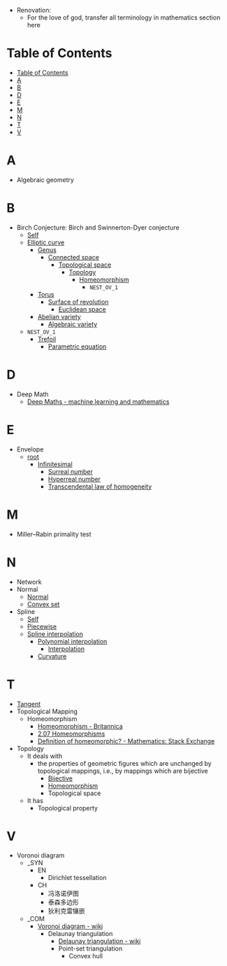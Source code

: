 - Renovation: 
  - For the love of god, transfer all terminology in mathematics section here
# Table of Contents
- [Table of Contents](#table-of-contents)
- [A](#a)
- [B](#b)
- [D](#d)
- [E](#e)
- [M](#m)
- [N](#n)
- [T](#t)
- [V](#v)

# A 
- Algebraic geometry
# B
- Birch Conjecture: Birch and Swinnerton-Dyer conjecture
  - [Self](https://en.wikipedia.org/wiki/Birch_and_Swinnerton-Dyer_conjecture)
  - [Elliptic curve](https://en.wikipedia.org/wiki/Elliptic_curve)
    - [Genus](https://en.wikipedia.org/wiki/Genus_(mathematics)#Algebraic_geometry)
      - [Connected space](https://en.wikipedia.org/wiki/Connected_space)
        - [Topological space](https://en.wikipedia.org/wiki/Topological_space)
          - [Topology](https://en.wikipedia.org/wiki/Topology)
            - [Homeomorphism](https://en.wikipedia.org/wiki/Homeomorphism)
              - `NEST_OV_1`
    - [Torus](https://en.wikipedia.org/wiki/Torus)
      - [Surface of revolution](https://en.wikipedia.org/wiki/Surface_of_revolution)
        - [Euclidean space](https://en.wikipedia.org/wiki/Euclidean_space)
    - [Abelian variety](https://en.wikipedia.org/wiki/Abelian_variety)
      - [Algebraic variety](https://en.wikipedia.org/wiki/Algebraic_variety#Projective_variety)
  - `NEST_OV_1`
    - [Trefoil](https://en.wikipedia.org/wiki/Trefoil_knot)
      - [Parametric equation](https://en.wikipedia.org/wiki/Parametric_equation)
# D
- Deep Math
  - [Deep Maths - machine learning and mathematics](https://www.youtube.com/watch?v=wbJQTtjlM_w)
# E
- Envelope
  - [root](https://en.wikipedia.org/wiki/Envelope_(mathematics))
    - [Infinitesimal](https://en.wikipedia.org/wiki/Infinitesimal)
      - [Surreal number](https://en.wikipedia.org/wiki/Surreal_number)
      - [Hyperreal number](https://en.wikipedia.org/wiki/Hyperreal_number)
      - [Transcendental law of homogeneity](https://en.wikipedia.org/wiki/Transcendental_law_of_homogeneity)

# M
- Miller–Rabin primality test
# N 
- Network
- Normal
  - [Normal](https://en.wikipedia.org/wiki/Normal_(geometry))
  - [Convex set](https://en.wikipedia.org/wiki/Convex_set)
- Spline
  - [Self](https://en.wikipedia.org/wiki/Spline_(mathematics))
  - [Piecewise](https://en.wikipedia.org/wiki/Piecewise)
  - [Spline interpolation](https://en.wikipedia.org/wiki/Spline_interpolation)
    - [Polynomial interpolation](https://en.wikipedia.org/wiki/Polynomial_interpolation)
      - [Interpolation](https://en.wikipedia.org/wiki/Interpolation)
    - [Curvature](https://en.wikipedia.org/wiki/Curvature)

# T
- [Tangent](https://en.wikipedia.org/wiki/Tangent)
- Topological Mapping
  - Homeomorphism
    - [Homeomorphism - Britannica](https://www.britannica.com/science/homeomorphism)
    - [2.07 Homeomorphisms](http://www.homepages.ucl.ac.uk/~ucahjde/tg/html/topsp07.html)
    - [Definition of homeomorphic? - Mathematics: Stack Exchange](https://math.stackexchange.com/questions/1410343/definition-of-homeomorphic)
- Topology
  - It deals with 
    - the properties of geometric figures which are unchanged by topological mappings, i.e., by mappings which are bijective
      - [Bijective](https://en.wikipedia.org/wiki/Bijection#:~:text=In%20mathematics%2C%20a%20bijection%2C%20bijective,element%20of%20the%20first%20set.)
      - [Homeomorphism](https://en.wikipedia.org/wiki/Homeomorphism)
      - Topological space
  - It has
    - Topological property
# V
- Voronoi diagram
  - _SYN
    - EN
      - Dirichlet tessellation
    - CH
      - 冯洛诺伊图
      - 泰森多边形
      - 狄利克雷镶嵌
  - _COM
    - [Voronoi diagram - wiki](https://en.wikipedia.org/wiki/Voronoi_diagram)
      - Delaunay triangulation
        - [Delaunay triangulation - wiki](https://en.wikipedia.org/wiki/Delaunay_triangulation)
        - Point-set triangulation
          - Convex hull
